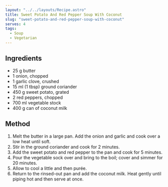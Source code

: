 ```yaml
---
layout: "../../layouts/Recipe.astro"
title: Sweet Potato And Red Pepper Soup With Coconut
slug: "sweet-potato-and-red-pepper-soup-with-coconut"
serves: 4
tags:
  - Soup
  - Vegetarian
---
```


## Ingredients

- 25 g butter
- 1 onion, chopped
- 1 garlic clove, crushed
- 15 ml (1 tbsp) ground coriander
- 450 g sweet potato, grated
- 2 red peppers, chopped
- 700 ml vegetable stock
- 400 g can of coconut milk

## Method

1. Melt the butter in a large pan. Add the onion and garlic and cook over a low heat until soft.
1. Stir in the ground coriander and cook for 2 minutes.
1. Add the sweet potato and red pepper to the pan and cook for 5 minutes.
1. Pour the vegetable sock over and bring to the boil; cover and simmer for 20 minutes.
1. Allow to cool a little and then purée.
1. Return to the rinsed-out pan and add the coconut milk. Heat gently until piping hot and then serve at once.